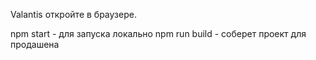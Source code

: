 Valantis
откройте в браузере.



npm start - для запуска локально
npm run build - соберет проект для продашена
